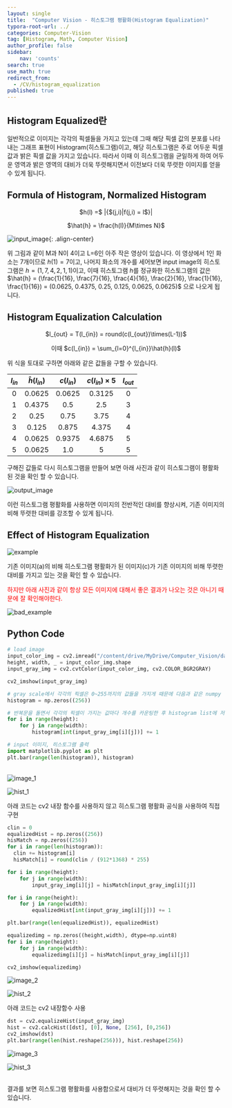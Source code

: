 ```yaml
---
layout: single
title:  "Computer Vision - 히스토그램 평활화(Histogram Equalization)"
typora-root-url: ../
categories: Computer-Vision
tag: [Histogram, Math, Computer Vision]
author_profile: false
sidebar:
    nav: 'counts'
search: true
use_math: true
redirect_from:
  - /CV/histogram_equalization
published: true
---
```


## Histogram Equalized란

일반적으로 이미지는 각각의 픽셀들을 가지고 있는데 그때 해당 픽셀 값의 분포를 나타내는 그래프 표현이 Histogram(히스토그램)이고, 해당 히스토그램은 주로 어두운 픽셀값과 밝은 픽셀 값을 가지고 있습니다. 따라서 이때 이 히스토그램을 균일하게 하여 어두운 영역과 밝은 영역의 대비가 더욱 뚜렷해지면서 이전보다 더욱 뚜렷한 이미지를 얻을 수 있게 됩니다.

## Formula of Histogram, Normalized Histogram

<p align="center">$h(l) =$ |{$(j,i)|f(j,i) = l$}|<br></p>
<p align="center">$\hat{h} = \frac{h(l)}{M\times N}$</p>

![input_image](/images/2023-11-09-histogram_equaized/input_image.jpeg){: .align-center}

위 그림과 같이 M과 N이 4이고 L=6인 아주 작은 영상이 있습니다. 이 영상에서 1인 화소는 7개이므로 $h(1)=7$이고, 나머지 화소의 개수를 세어보면 input image의 히스토그램은 $h = (1, 7, 4, 2, 1, 1)$이고, 이때 히스토그램 $h$를 정규화한 히스토그램의 값은 $\hat{h} = (\frac{1}{16}, \frac{7}{16}, \frac{4}{16}, \frac{2}{16}, \frac{1}{16}, \frac{1}{16}) = (0.0625, 0.4375, 0.25, 0.125, 0.0625, 0.0625)$ 으로 나오게 됩니다.

## Histogram Equalization Calculation 

<p align='center'>$l_{out} = T(l_{in}) = round(c(l_{out})\times(L-1))$<br></p>
<p align='center'>이때 $c(l_{in}) = \sum_{l=0}^{l_{in}}\hat{h}(l)$<br></p>

위 식을 토대로 구하면 아래와 같은 값들을 구할 수 있습니다.

|$l_{in}$|$\hat{h}(l_{in})$|$c(l_{in})$|$c(l_{in})\times5$|$l_{out}$|
|:---:|:---:|:---:|:---:|:---:|
|0|0.0625|0.0625|0.3125|0|
|1|0.4375|0.5|2.5|3|
|2|0.25|0.75|3.75|4|
|3|0.125|0.875|4.375|4|
|4|0.0625|0.9375|4.6875|5|
|5|0.0625|1.0|5|5|

구해진 값들로 다시 히스토그램을 만들어 보면 아래 사진과 같이 히스토그램이 평활화 된 것을 확인 할 수 있습니다.

![output_image](/images/2023-11-09-histogram_equaized/output_image.jpeg)

이런 히스토그램 평활화를 사용하면 이미지의 전반적인 대비를 향상시켜, 기존 이미지의 비해 뚜렷한 대비를 강조할 수 있게 됩니다.

## Effect of Histogram Equalization

![example](/images/2023-11-09-histogram_equaized/example.png)

기존 이미지(a)의 비해 히스토그램 평활화가 된 이미지(c)가 기존 이미지의 비해 뚜렷한 대비를 가지고 있는 것을 확인 할 수 있습니다.

<span style="color:red">하지만 아래 사진과 같이 항상 모든 이미지에 대해서 좋은 결과가 나오는 것은 아니기 때문에 잘 확인해야한다.</span>

![bad_example](/images/2023-11-09-histogram_equaized/bad_example.jpeg)


## Python Code

```python
# load image
input_color_img = cv2.imread("/content/drive/MyDrive/Computer_Vision/data/mistyroad.jpeg")
height, width, _ = input_color_img.shape
input_gray_img = cv2.cvtColor(input_color_img, cv2.COLOR_BGR2GRAY)

cv2_imshow(input_gray_img)

# gray scale에서 각각의 픽셀은 0~255까지의 값들을 가지게 때문에 다음과 같은 numpy 리스트를 만들어준다.
histogram = np.zeros((256))

# 반복문을 돌면서 각각의 픽셀이 가지는 값마다 개수를 카운팅한 후 histogram list에 저장
for i in range(height):
    for j in range(width):
        histogram[int(input_gray_img[i][j])] += 1

# input 이미지, 히스토그램 출력
import matplotlib.pyplot as plt
plt.bar(range(len(histogram)), histogram)
```

​    
![image_1](/images/2023-11-09-histogram_equaized/image_1.png)
​    
 
![hist_1](/images/2023-11-09-histogram_equaized/hist_1.png)
​    

아래 코드는 cv2 내장 함수를 사용하지 않고 히스토그램 평활화 공식을 사용하여 직접 구현
```python
clin = 0
equalizedHist = np.zeros((256))
hisMatch = np.zeros((256))
for i in range(len(histogram)):
  clin += histogram[i]
  hisMatch[i] = round(clin / (912*1368) * 255)

for i in range(height):
    for j in range(width):
        input_gray_img[i][j] = hisMatch[input_gray_img[i][j]]

for i in range(height):
    for j in range(width):
        equalizedHist[int(input_gray_img[i][j])] += 1

plt.bar(range(len(equalizedHist)), equalizedHist)

equalizedimg = np.zeros((height,width), dtype=np.uint8)
for i in range(height):
    for j in range(width):
        equalizedimg[i][j] = hisMatch[input_gray_img[i][j]]

cv2_imshow(equalizedimg)
```

![image_2](/images/2023-11-09-histogram_equaized/image_2.png)
​    

![hist_2](/images/2023-11-09-histogram_equaized/hist_2.png)
    
아래 코드는 cv2 내장함수 사용
```python
dst = cv2.equalizeHist(input_gray_img)
hist = cv2.calcHist([dst], [0], None, [256], [0,256])
cv2_imshow(dst)
plt.bar(range(len(hist.reshape(256))), hist.reshape(256))
```
  
![image_3](/images/2023-11-09-histogram_equaized/image_3.png)
​    
 
![hist_3](/images/2023-11-09-histogram_equaized/hist_3.png)

<br>
결과를 보면 히스토그램 평활화를 사용함으로서 대비가 더 뚜렷해지는 것을 확인 할 수 있습니다.